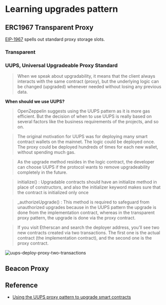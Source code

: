# Learning upgrades pattern

## ERC1967 Transparent Proxy

[EIP-1967](https://eips.ethereum.org/EIPS/eip-1967) spells out standard proxy storage slots.

### Transparent

### UUPS, Universal Upgradeable Proxy Standard

> When we speak about upgradability, it means that the client always interacts with the same contract (proxy), but the underlying logic can be changed (upgraded) whenever needed without losing any previous data.

**When should we use UUPS?**

> OpenZeppelin suggests using the UUPS pattern as it is more gas efficient. But the decision of when to use UUPS is really based on several factors like the business requirements of the projects, and so on.

> The original motivation for UUPS was for deploying many smart contract wallets on the mainnet. The logic could be deployed once. The proxy could be deployed hundreds of times for each new wallet, without spending much gas.

> As the upgrade method resides in the logic contract, the developer can choose UUPS if the protocol wants to remove upgradeability completely in the future.

> initialize() : Upgradable contracts should have an initialize method in place of constructors, and also the initializer keyword makes sure that the contract is initialized only once

> \_authorizeUpgrade() : This method is required to safeguard from unauthorized upgrades because in the UUPS pattern the upgrade is done from the implementation contract, whereas in the transparent proxy pattern, the upgrade is done via the proxy contract.

> If you visit Etherscan and search the deployer address, you’ll see two new contracts created via two transactions. The first one is the actual contract (the implementation contract), and the second one is the proxy contract.

![uups-deploy-proxy-two-transactions](https://user-images.githubusercontent.com/83855174/183086758-6b72be8e-3cf7-44f0-b4ff-11cc5d389d1d.png)

## Beacon Proxy

## Reference

- [Using the UUPS proxy pattern to upgrade smart contracts](https://blog.logrocket.com/using-uups-proxy-pattern-upgrade-smart-contracts/)
